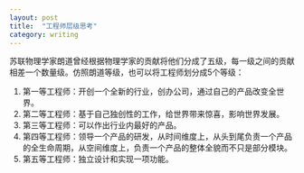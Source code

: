 ```yaml
---
layout: post
title:  "工程师层级思考"
category: writing
---
```


苏联物理学家朗道曾经根据物理学家的贡献将他们分成了五级，每一级之间的贡献相差一个数量级。仿照朗道等级，也可以将工程师划分成5个等级：
1. 第一等工程师：开创一个全新的行业，创办公司，通过自己的产品改变全世界。
2. 第二等工程师：基于自己独创性的工作，给世界带来惊喜，影响世界发展。
3. 第三等工程师：可以作出行业内最好的产品。
4. 第四等工程师：领导一个产品的研发，从时间维度上，从头到尾负责一个产品的全生命周期，从空间维度上，负责一个产品的整体全貌而不只是部分模块。
5. 第五等工程师：独立设计和实现一项功能。




